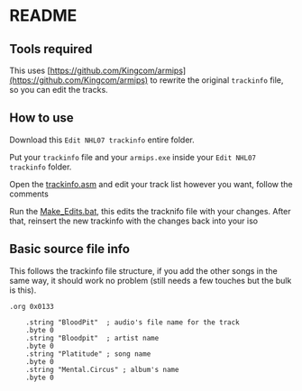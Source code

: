 # README

## Tools required
This uses [https://github.com/Kingcom/armips](https://github.com/Kingcom/armips) to rewrite the original `trackinfo` file,
so you can edit the tracks.

## How to use
Download this `Edit NHL07 trackinfo` entire folder.

Put your `trackinfo` file and your `armips.exe` inside your `Edit NHL07 trackinfo` folder.

Open the [trackinfo.asm](https://github.com/Bunkai9448/NHL-07_public/blob/main/Soundtrack-info/Edit%20NHL07%20trackinfo/trackinfo.asm) and edit your track list however you want, follow the comments

Run the [Make_Edits.bat](https://github.com/Bunkai9448/NHL-07_public/blob/main/Soundtrack-info/Edit%20NHL07%20trackinfo/Make_Edits.bat), this edits the tracknifo file with your changes. After that, reinsert the new trackinfo with the changes back into your iso

## Basic source file info
This follows the trackinfo file structure, if you add the other songs in the same way, it should work no problem (still needs a few touches but the bulk is this).
```
.org 0x0133

    .string "BloodPit"	; audio's file name for the track
	.byte 0
    .string "Bloodpit" 	; artist name
	.byte 0
    .string "Platitude"	; song name	
	.byte 0
    .string "Mental.Circus"	; album's name 
	.byte 0
```
